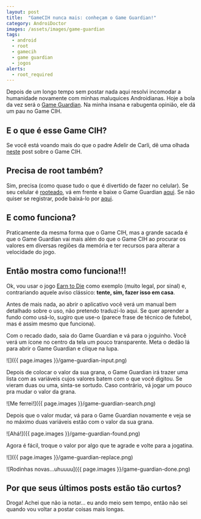 ```yaml
---
layout: post
title:  "GameCIH nunca mais: conheçam o Game Guardian!"
category: AndroiDoctor
images: /assets/images/game-guardian
tags:
  - android
  - root
  - gamecih
  - game guardian
  - jogos
alerts:
  - root_required
---
```


Depois de um longo tempo sem postar nada aqui resolvi incomodar a humanidade novamente com minhas maluquices Androidianas. Hoje a bola da vez será o [Game Guardian][]. Na minha insana e rabugenta opinião, ele dá um pau no Game CIH.

## E o que é esse Game CIH?

Se você está voando mais do que o padre Adelir de Carli, dê uma olhada [neste][post-gamecih] post sobre o Game CIH.

## Precisa de root também?

Sim, precisa (como quase tudo o que é divertido de fazer no celular). Se seu celular é [rooteado][post-root], vá em frente e baixe o Game Guardian [aqui][download]. Se não quiser se registrar, pode baixá-lo por [aqui][download-alternativo].

## E como funciona?

Praticamente da mesma forma que o Game CIH, mas a grande sacada é que o Game Guardian vai mais além do que o Game CIH ao procurar os valores em diversas regiões da memória e ter recursos para alterar a velocidade do jogo.

## Então mostra como funciona!!!

Ok, vou usar o jogo [Earn to Die][] como exemplo (muito legal, por sinal) e, contrariando aquele aviso clássico: **tente, sim, fazer isso em casa**.

Antes de mais nada, ao abrir o aplicativo você verá um manual bem detalhado sobre o uso, não pretendo traduzí-lo aqui. Se quer aprender a fundo como usá-lo, sugiro que use-o (parece frase de técnico de futebol, mas é assim mesmo que funciona).

Com o recado dado, saia do Game Guardian e vá para o joguinho. Você verá um ícone no centro da tela um pouco transparente. Meta o dedão lá para abrir o Game Guardian e clique na lupa.

![]({{ page.images }}/game-guardian-input.png)

Depois de colocar o valor da sua grana, o Game Guardian irá trazer uma lista com as variáveis cujos valores batem com o que você digitou. Se vieram duas ou uma, sinta-se sortudo. Caso contrário, vá jogar um pouco pra mudar o valor da grana.

![Me ferrei!]({{ page.images }}/game-guardian-search.png)

Depois que o valor mudar, vá para o Game Guardian novamente e veja se no máximo duas variáveis estão com o valor da sua grana.

![Ahá!]({{ page.images }}/game-guardian-found.png)

Agora é fácil, troque o valor por algo que te agrade e volte para a jogatina.

![]({{ page.images }}/game-guardian-replace.png)

![Rodinhas novas…uhuuuu]({{ page.images }}/game-guardian-done.png)

## Por que seus últimos posts estão tão curtos?

Droga! Achei que não ia notar… eu ando meio sem tempo, então não sei quando vou voltar a postar coisas mais longas.

[post-root]: <{% post root %}>
[post-gamecih]: <{% post gamecih %}>
[game guardian]: <http://gameguardian.net>
[download]: <http://gameguardian.net/forum/files/file/2-gameguardian>
[download-alternativo]: <{{site.download}}/android/Game_Guardian-6.0.3.apk>
[earn to die]: <{% play_store com.notdoppler.earntodielite %}>
